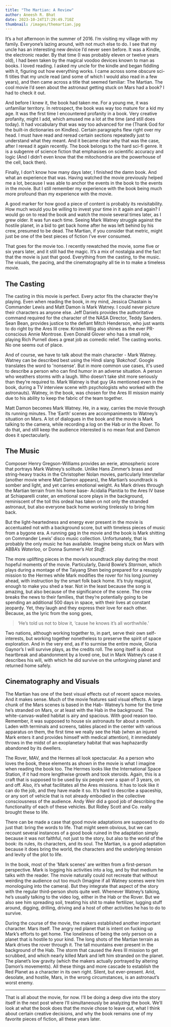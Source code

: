 ```yaml
---
title: "The Martian: A Review"
author: Aneesh R. Bhat
date: 2023-10-24T17:29:49.710Z
thumbnail: /images/themartian.jpg
---
```

It’s a hot afternoon in the summer of 2016. I’m visiting my village with my family. Everyone’s lazing around, with not much else to do. I see that my uncle has an interesting new device I’d never seen before. It was a Kindle, the electronic reader. By that time (I was probably eleven or twelve years old), I had been taken by the magical voodoo devices known to man as books. I loved reading. I asked my uncle for the kindle and began fiddling with it, figuring out how everything works. I came across some obscure sci-fi titles that my uncle read (and some of which I would also read in a few years), and then came across a title that seemed familiar: The Martian. The cool movie I’d seen about the astronaut getting stuck on Mars had a book? I had to check it out.

And before I knew it, the book had taken me. For a young me, it was unfamiliar territory. In retrospect, the book was way too mature for a kid my age. It was the first time I encountered profanity in a book. Very creative profanity, might I add, which amused me a lot at the time (and still does today). It had vocabulary that was way too advanced for me (Thank God for the built-in dictionaries on Kindles). Certain paragraphs flew right over my head. I must have read and reread certain sections repeatedly just to understand what they meant. And it became clear why that was the case, after I reread it again recently. The book belongs to the hard sci-fi genre. It is a subgenre of science fiction that emphasises on scientific accuracy and logic (And I didn’t even know that the mitochondria are the powerhouse of the cell, back then).

Finally, I don’t know how many days later, I finished the damn book. And what an experience that was. Having watched the movie previously helped me a lot, because I was able to anchor the events in the book to the events in the movie. But I still remember my experience with the book being much more profound than my experience with the movie. 

A good marker for how good a piece of content is probably its revisitability. How much would you be willing to invest your time in it again and again? I would go on to read the book and watch the movie several times later, as I grew older. It was fun each time. Seeing Mark Watney struggle against the hostile planet, in a bid to get back home after he was left behind by his crew, presumed to be dead. The Martian, if you consider that metric, might just be one of the best pieces of fiction I’ve ever consumed.

That goes for the movie too. I recently rewatched the movie, some five or six years later, and it still had the magic. It’s a mix of nostalgia and the fact that the movie is just that good. Everything from the casting, to the music. The visuals, the pacing, and the cinematography all tie in to make a timeless movie. 

## The Casting

The casting in this movie is perfect. Every actor fits the character they’re playing. Even when reading the book, in my mind, Jessica Chastain is Commander Lewis and Matt Damon is Mark Watney. I could never picture their characters as anyone else. Jeff Daniels provides the authoritative command required for the character of the NASA Director, Teddy Sanders. Sean Bean, provides justice to the defiant Mitch Henderson, who just wants to do right by the Ares III crew. Kristen Wiig also shines as the ever PR-conscious Annie Montrose. Even Donald Glover who has a small role, playing Rich Purnell does a great job as comedic relief. The casting works. No one seems out of place.

And of course, we have to talk about the main character - Mark Watney. Watney can be described best using the Hindi slang ‘*Bakchod*’. Google translates the word to 'nonsense'. But in more common use cases, it's used to describe a person who can find humor in an adverse situation. A person who weathers storms with a laugh. Who doesn’t take shit more seriously than they’re required to. Mark Watney is that guy (As mentioned even in the book, during a TV interview scene with psychologists who worked with the astronauts). Watney, in the book, was chosen for the Ares III mission mainly due to his ability to keep the fabric of the team together. 

Matt Damon becomes Mark Watney. He, in a way, carries the movie through its running minutes. The ‘Earth’ scenes are accompaniments to Watney’s situation on Mars. A lot of dialogues in the book and the movie is Mark talking to the camera, while recording a log on the Hab or in the Rover. To do that, and still keep the audience interested is no mean feat and Damon does it spectacularly.

## The Music

Composer Henry Gregson-Williams provides an eerie, atmospheric score that portrays Mark Watney’s solitude. Unlike Hans Zimmer’s brass and string-heavy tracks in the Christopher Nolan movies, particularly Interstellar (another movie where Matt Damon appears), the Martian’s soundtrack is somber and light, and yet carries emotional weight. As Mark drives through the Martian terrain from his home base- Acidalia Planitia to the Ares IV base at Schiaparelli crater, an emotional score plays in the background, reminiscent of the toll this ordeal has taken on not only the stranded astronaut, but also everyone back home working tirelessly to bring him back. 

But the light-heartedness and energy ever present in the movie is accentuated not with a background score, but with timeless pieces of music from a bygone era. A running gag in the movie and the book is Mark shitting on Commander Lewis’ disco music collection. Unfortunately, that is probably the only music he has available. Imagine being stuck on Mars with ABBA’s *Waterloo*, or Donna Summer’s *Hot Stuff*.

The more uplifting pieces in the movie’s soundtrack play during the most hopeful moments of the movie. Particularly, David Bowie’s *Starman*, which plays during a montage of the Taiyang Shen being prepared for a resupply mission to the Hermes while Mark modifies the rover for his long journey ahead, with instruction by the smart folk back home. It’s truly magical, enough to make you shed a tear. Not in the least because the song is amazing, but also because of the significance of the scene. The crew breaks the news to their families, that they’re potentially going to be spending an additional 500 days in space, with their lives at constant jeopardy. Yet, they laugh and they express their love for each other. Because, as the lyric from the song goes,

> ‘He’s told us not to blow it, ‘cause he knows it’s all worthwhile.’  

Two nations, although working together to, in part, serve their own self-interests, but working together nonetheless to preserve the spirit of space exploration. 
And in the very end, as if to surmise the entire movie, Gloria Gaynor’s I will survive plays, as the credits roll. The song itself is about heartbreak and abandonment by a loved one, but in Mark Watney’s case it describes his will, with which he did survive on the unforgiving planet and returned home safely.

## Cinematography and Visuals

The Martian has one of the best visual effects out of recent space movies. And it makes sense. Much of the movie features said visual effects. 
A large chunk of the Mars scenes is based in the Hab- Watney’s home for the time he’s stranded on Mars, or at least with the Hab in the background. The white-canvas-walled habitat is airy and spacious. With good reason too. Remember, it was supposed to house six astronauts for about a month. Laden with terminals and screens, tables placed in the center with various apparatus on them, the first time we really see the Hab (when an injured Mark enters it and provides himself with medical attention), it immediately throws in the midst of an exoplanetary habitat that was haphazardly abandoned by its dwellers. 

The Rover, MAV, and the Hermes all look spectacular. As a person who loves the book, these elements as shown in the movie is what I imagine when reading the book too. The Hermes looks like the International Space Station, if it had more lengthwise growth and took steroids. Again, this is a craft that is supposed to be used by six people over a span of 3 years, on and off. Also, it’s what facilitates all the Ares missions. It has to look like it can do the job, and they have made it so. It’s hard to describe a spaceship, or any sort of vehicle that is not already embodied in the collective consciousness of the audience. Andy Weir did a good job of describing the functionality of each of these vehicles. But Ridley Scott and Co. really brought these to life. 

There can be made a case that good movie adaptations are supposed to do just that: bring the words to life. That might seem obvious, but we can recount several instances of a good book ruined in the adaptation simply because it was not faithful, not just to the story, but also to the world of the book: its rules, its characters, and its soul. The Martian, is a good adaptation because it does bring the world, the characters and the underlying tension and levity of the plot to life. 

In the book, most of the 'Mark scenes' are written from a first-person perspective. Mark is logging his activities into a log, and by that medium he talks with the reader. The movie naturally could not recreate that without weirding the audience out too much (Imagine if all Watney scenes were him monologuing into the camera). But they integrate that aspect of the story with the regular third-person shots quite well. Whenever Watney’s talking, he’s usually talking to the video log, either in the Hab or the Rover. But we also see him spreading soil, treating his shit to make fertilizer, lugging stuff around, digging, drilling, driving and a host of other activities he has to do to survive. 

During the course of the movie, the makers established another important character. Mars itself. The angry red planet that is intent on fucking up Mark’s efforts to get home. The loneliness of being the only person on a planet that is hostile to your kind. The long shots of the Martian terrain as Mark drives the rover through it. The tall mountains ever present in the background of the Hab. The storm that caused the Ares III mission to get scrubbed, and which nearly killed Mark and left him stranded on the planet. The planet’s low gravity (which the makers actually portrayed by altering Damon’s movements). All these things and more cascade to establish the Red Planet as a character in its own right. Silent, but ever-present. Arid, desolate, and hostile, Mars, in the wrong circumstances, is an astronaut’s worst enemy.

<hr>

That is all about the movie, for now. I’ll be doing a deep dive into the story itself in the next post where I’ll simultaneously be analyzing the book. We’ll look at what the book does that the movie chose to leave out, what I think about certain creative decisions, and why the book remains one of my favorite pieces of fiction, all these years later.
